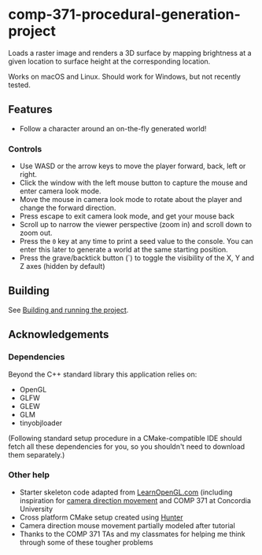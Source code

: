# comp-371-procedural-generation-project

Loads a raster image and renders a 3D surface by mapping brightness at a given location to surface height at the corresponding location.

Works on macOS and Linux. Should work for Windows, but not recently tested.

## Features

* Follow a character around an on-the-fly generated world!

### Controls

* Use WASD or the arrow keys to move the player forward, back, left or right.
* Click the window with the left mouse button to capture the mouse and enter camera look mode.
* Move the mouse in camera look mode to rotate about the player and change the forward direction.
* Press escape to exit camera look mode, and get your mouse back
* Scroll up to narrow the viewer perspective (zoom in) and scroll down to zoom out.
* Press the `0` key at any time to print a seed value to the console. You can enter this later to generate a world at the same starting position.
* Press the grave/backtick button (`) to toggle the visibility of the X, Y and Z axes (hidden by default)

## Building

See [Building and running the project](docs/building.md).

## Acknowledgements

### Dependencies

Beyond the C++ standard library this application relies on:
* OpenGL
* GLFW
* GLEW
* GLM
* tinyobjloader

(Following standard setup procedure in a CMake-compatible IDE should fetch all these dependencies for you, so you shouldn't need to download them separately.)

### Other help

* Starter skeleton code adapted from [LearnOpenGL.com](https://learnopengl.com/) (including inspiration for [camera direction movement](https://learnopengl.com/#!Getting-started/Camera) and COMP 371 at Concordia University
* Cross platform CMake setup created using [Hunter](https://github.com/ruslo/hunter)
* Camera direction mouse movement partially modeled after tutorial
* Thanks to the COMP 371 TAs and my classmates for helping me think through some of these tougher problems
